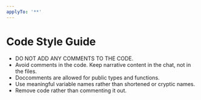```yaml
---
applyTo: '**'
---
```

# Code Style Guide

* DO NOT ADD ANY COMMENTS TO THE CODE.
* Avoid comments in the code. Keep narrative content in the chat, not in the files.
* Doccomments are allowed for public types and functions.
* Use meaningful variable names rather than shortened or cryptic names.
* Remove code rather than commenting it out.